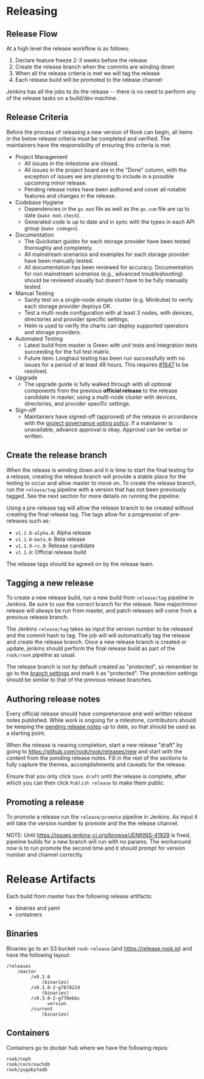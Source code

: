 # Releasing

## Release Flow

At a high level the release workflow is as follows:

1. Declare feature freeze 2-3 weeks before the release
1. Create the release branch when the commits are winding down
1. When all the release criteria is met we will tag the release
1. Each release build will be promoted to the release channel

Jenkins has all the jobs to do the release -- there is no need to perform any of the release tasks on a build/dev machine.

## Release Criteria

Before the process of releasing a new version of Rook can begin, all items in the below release criteria must be completed and verified.
The maintainers have the responsibility of ensuring this criteria is met.

* Project Management
  * All issues in the milestone are closed.
  * All issues in the project board are in the "Done" column, with the exception of issues we are planning to include in a possible upcoming minor release.
  * Pending release notes have been authored and cover all notable features and changes in the release.
* Codebase Hygiene
  * Dependencies in the `go.mod` file as well as the `go.sum` file are up to date (`make mod.check`).
  * Generated code is up to date and in sync with the types in each API group (`make codegen`).
* Documentation
  * The Quickstart guides for each storage provider have been tested thoroughly and completely.
  * All mainstream scenarios and examples for each storage provider have been manually tested.
  * All documentation has been reviewed for accuracy.  Documentation for non mainstream scenarios (e.g., advanced troubleshooting) should be reviewed visually but doesn’t have to be fully manually tested.
* Manual Testing
  * Sanity test on a single-node simple cluster (e.g. Minikube) to verify each storage provider deploys OK.
  * Test a multi-node configuration with at least 3 nodes, with devices, directories and provider specific settings.
  * Helm is used to verify the charts can deploy supported operators and storage providers.
* Automated Testing
  * Latest build from master is Green with unit tests and integration tests succeeding for the full test matrix.
  * Future item: Longhaul testing has been run successfully with no issues for a period of at least 48 hours.  This requires [#1847](https://github.com/rook/rook/issues/1847) to be resolved.
* Upgrade
  * The upgrade guide is fully walked through with all optional components from the previous **official release** to the release candidate in master, using a multi-node cluster with devices, directories, and provider specific settings.
* Sign-off
  * Maintainers have signed-off (approved) of the release in accordance with the [project governance voting policy](/GOVERNANCE.md#conflict-resolution-and-voting). If a maintainer is unavailable, advance approval is okay.  Approval can be verbal or written.

## Create the release branch

When the release is winding down and it is time to start the final testing for a release, creating the release branch
will provide a stable place for the testing to occur and allow master to move on. To create the release branch,
run the `release/tag` pipeline with a version that has not been previously tagged. See the next section for more details
on running the pipeline.

Using a pre-release tag will allow the release branch to be created without creating the final release tag.
The tags allow for a progression of pre-releases such as:
- `v1.1.0-alpha.0`: Alpha release
- `v1.1.0-beta.0`: Beta release
- `v1.1.0-rc.0`: Release candidate
- `v1.1.0`: Official release build

The release tags should be agreed on by the release team.


## Tagging a new release

To create a new release build, run a new build from `release/tag` pipeline in Jenkins. Be sure to use the correct branch for the
release. New major/minor release will always be run from master, and patch releases will come from a previous release branch.

The Jenkins `release/tag` takes as input the version number to be released and the commit hash to tag.
The job will will automatically tag the release and create the release branch.
Once a new release branch is created or update, jenkins should perform the final release build as part of the `rook/rook` pipeline as usual.

The release branch is not by default created as "protected", so remember to go to the [branch settings](https://github.com/rook/rook/settings/branches) and mark it as "protected".
The protection settings should be similar to that of the previous release branches.

## Authoring release notes

Every official release should have comprehensive and well written release notes published.
While work is ongoing for a milestone, contributors should be keeping the [pending release notes](/PendingReleaseNotes.md) up to date, so that should be used as a starting point.

When the release is nearing completion, start a new release "draft" by going to https://github.com/rook/rook/releases/new and start with the content from the pending release notes.
Fill in the rest of the sections to fully capture the themes, accomplishments and caveats for the release.

Ensure that you only click `Save draft` until the release is complete, after which you can then click `Publish release` to make them public.

## Promoting a release

To promote a release run the `release/promote` pipeline in Jenkins. As input it will take the version number to promote and the the release channel.

NOTE: Until https://issues.jenkins-ci.org/browse/JENKINS-41929 is fixed, pipeline builds for a new branch will run with no params. The workaround now is to run promote the second time and it should prompt for version number and channel correctly.

# Release Artifacts

Each build from master has the following release artifacts:
- binaries and yaml
- containers

## Binaries

Binaries go to an S3 bucket `rook-release` (and https://release.rook.io) and have the following layout:

```
/releases
    /master
         /v0.3.0
             (binaries)
         /v0.3.0-2-g787822d
             (binaries)
         /v0.3.0-2-g770ebbc
               version
         /current
             (binaries)
```

## Containers

Containers go to docker hub where we have the following repos:

```
rook/ceph
rook/cockroachdb
rook/yugabytedb
```
